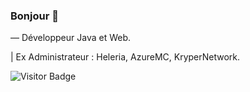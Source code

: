 ### Bonjour 👋

— Développeur Java et Web.

| Ex Administrateur : 
Heleria, AzureMC, KryperNetwork.

 
![Visitor Badge](https://visitor-badge.laobi.icu/badge?page_id=Dhoomi.Dhoomi)
